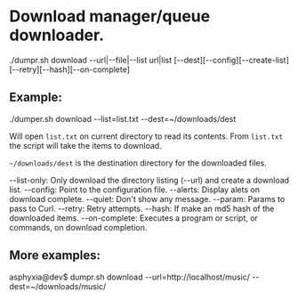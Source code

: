 Download manager/queue downloader.
==================================
  ./dumpr.sh download --url|--file|--list url|list [--dest][--config][--create-list][--retry][--hash][--on-complete]

## Example: ##
  ./dumper.sh download --list=list.txt --dest=~/downloads/dest

  Will open `list.txt` on current directory to read its contents.
  From `list.txt` the script will take the items to download.

  `~/downloads/dest` is the destination directory for the downloaded files.

  --list-only: Only download the directory listing (--url) and create a download list.
  --config: Point to the configuration file.
  --alerts: Display alets on download complete.
  --quiet: Don't show any message.
  --param: Params to pass to Curl.
  --retry: Retry attempts.
  --hash: If make an md5 hash of the downloaded items.
  --on-complete: Executes a program or script, or commands, on download completion.

## More examples: ##
  asphyxia@dev$ dumpr.sh download --url=http://localhost/music/ --dest=~/downloads/music/

